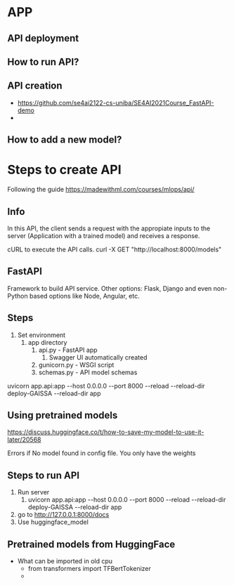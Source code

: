 # APP

## API deployment
## How to run API?

## API creation
- https://github.com/se4ai2122-cs-uniba/SE4AI2021Course_FastAPI-demo
- 
## How to add a new model?



# Steps to create API
Following the guide https://madewithml.com/courses/mlops/api/

## Info
In this API, the client sends a request with the appropiate inputs to the server (Application with a trained model) and receives a response.

cURL to execute the API calls.
curl -X GET "http://localhost:8000/models"

## FastAPI
Framework to build API service.
Other options: Flask, Django and even non-Python based options like Node, Angular, etc.

## Steps
1. Set environment
   1. app directory
      1. api.py - FastAPI app
         1. Swagger UI automatically created
      2. gunicorn.py - WSGI script
      3. schemas.py - API model schemas


uvicorn app.api:app  --host 0.0.0.0 --port 8000  --reload  --reload-dir deploy-GAISSA --reload-dir app        





## Using pretrained models
https://discuss.huggingface.co/t/how-to-save-my-model-to-use-it-later/20568

Errors
    if No model found in config file.
        You only have the weights 


## Steps to run API
1. Run server
   1. uvicorn app.api:app  --host 0.0.0.0 --port 8000  --reload  --reload-dir deploy-GAISSA --reload-dir app   
2. go to http://127.0.0.1:8000/docs
3. Use huggingface_model


## Pretrained models from HuggingFace

- What can be imported in old cpu
  - from transformers import TFBertTokenizer
  - 